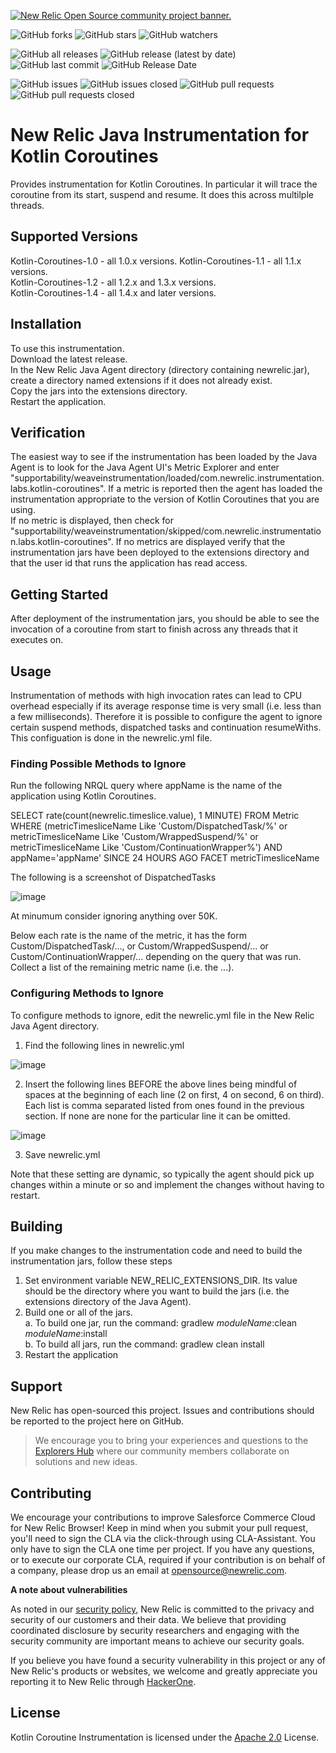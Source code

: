 <a href="https://opensource.newrelic.com/oss-category/#community-project"><picture><source media="(prefers-color-scheme: dark)" srcset="https://github.com/newrelic/opensource-website/raw/main/src/images/categories/dark/Community_Project.png"><source media="(prefers-color-scheme: light)" srcset="https://github.com/newrelic/opensource-website/raw/main/src/images/categories/Community_Project.png"><img alt="New Relic Open Source community project banner." src="https://github.com/newrelic/opensource-website/raw/main/src/images/categories/Community_Project.png"></picture></a>  
   
![GitHub forks](https://img.shields.io/github/forks/newrelic/newrelic-java-kotlin-coroutines?style=social)
![GitHub stars](https://img.shields.io/github/stars/newrelic/newrelic-java-kotlin-coroutines?style=social)
![GitHub watchers](https://img.shields.io/github/watchers/newrelic/newrelic-java-kotlin-coroutines?style=social)

![GitHub all releases](https://img.shields.io/github/downloads/newrelic/newrelic-java-kotlin-coroutines/total)
![GitHub release (latest by date)](https://img.shields.io/github/v/release/newrelic/newrelic-java-kotlin-coroutines)
![GitHub last commit](https://img.shields.io/github/last-commit/newrelic/newrelic-java-kotlin-coroutines)
![GitHub Release Date](https://img.shields.io/github/release-date/newrelic/newrelic-java-kotlin-coroutines)


![GitHub issues](https://img.shields.io/github/issues/newrelic/newrelic-java-kotlin-coroutines)
![GitHub issues closed](https://img.shields.io/github/issues-closed/newrelic/newrelic-java-kotlin-coroutines)
![GitHub pull requests](https://img.shields.io/github/issues-pr/newrelic/newrelic-java-kotlin-coroutines)
![GitHub pull requests closed](https://img.shields.io/github/issues-pr-closed/newrelic/newrelic-java-kotlin-coroutines)

# New Relic Java Instrumentation for Kotlin Coroutines

Provides instrumentation for Kotlin Coroutines.  In particular it will trace the coroutine from its start, suspend and resume.   It does this across multilple threads.

## Supported Versions

Kotlin-Coroutines-1.0 - all 1.0.x versions. 
Kotlin-Coroutines-1.1 - all 1.1.x versions.  
Kotlin-Coroutines-1.2 - all 1.2.x and 1.3.x versions.   
Kotlin-Coroutines-1.4 - all 1.4.x and later versions.   

## Installation
To use this instrumentation.   
Download the latest release.    
In the New Relic Java Agent directory (directory containing newrelic.jar), create a directory named extensions if it does not already exist.   
Copy the jars into the extensions directory.   
Restart the application.   

## Verification
The easiest way to see if the instrumentation has been loaded by the Java Agent is to look for the Java Agent UI's Metric Explorer and enter "supportability/weaveinstrumentation/loaded/com.newrelic.instrumentation.labs.kotlin-coroutines".  If a metric is reported then the agent has loaded the instrumentation appropriate to the version of Kotlin Coroutines that you are using.   
If no metric is displayed, then check for "supportability/weaveinstrumentation/skipped/com.newrelic.instrumentation.labs.kotlin-coroutines".  If no metrics are displayed verify that the instrumentation jars have been deployed to the extensions directory and that the user id that runs the application has read access.    

## Getting Started

After deployment of the instrumentation jars, you should be able to see the invocation of a coroutine from start to finish across any threads that it executes on.

## Usage

Instrumentation of methods with high invocation rates can lead to CPU overhead especially if its average response time is very small (i.e. less than a few milliseconds).  Therefore it is possible to configure the agent to ignore certain suspend methods, dispatched tasks and continuation resumeWiths.  This configuation is done in the newrelic.yml file.   

### Finding Possible Methods to Ignore
Run the following NRQL query where appName is the name of the application using Kotlin Coroutines.

SELECT rate(count(newrelic.timeslice.value), 1 MINUTE) FROM Metric WHERE (metricTimesliceName Like 'Custom/DispatchedTask/%' or metricTimesliceName Like 'Custom/WrappedSuspend/%' or metricTimesliceName Like 'Custom/ContinuationWrapper%') AND appName='appName' SINCE 24 HOURS AGO FACET metricTimesliceName
   
The following is a screenshot of DispatchedTasks
   
![image](https://user-images.githubusercontent.com/8822859/111648374-475b1c00-87d1-11eb-8a49-8b9d9f94fcdf.png)
   
At minumum consider ignoring anything over 50K.

Below each rate is the name of the metric,  it has the form Custom/DispatchedTask/..., or Custom/WrappedSuspend/... or Custom/ContinuationWrapper/... depending on the query that was run.   Collect a list of the remaining metric name (i.e. the ...).
   
### Configuring Methods to Ignore
To configure methods to ignore, edit the newrelic.yml file in the New Relic Java Agent directory.   
1.  Find the following lines in newrelic.yml

![image](https://user-images.githubusercontent.com/8822859/111703076-257e8b00-880b-11eb-8ae9-f0961e98f907.png)
     
2. Insert the following lines BEFORE the above lines being mindful of spaces at the beginning of each line (2 on first, 4 on second, 6 on third).  Each list is comma separated listed from ones found in the previous section.  If none are none for the particular line it can be omitted.   

![image](https://user-images.githubusercontent.com/8822859/111703257-64acdc00-880b-11eb-86ae-66eb0254f618.png)
   
3. Save newrelic.yml 
   
Note that these setting are dynamic, so typically the agent should pick up changes within a minute or so and implement the changes without having to restart.


## Building

If you make changes to the instrumentation code and need to build the instrumentation jars, follow these steps
1. Set environment variable NEW_RELIC_EXTENSIONS_DIR.  Its value should be the directory where you want to build the jars (i.e. the extensions directory of the Java Agent).   
2. Build one or all of the jars.   
a. To build one jar, run the command:  gradlew _moduleName_:clean  _moduleName_:install    
b. To build all jars, run the command: gradlew clean install
3. Restart the application

## Support

New Relic has open-sourced this project. Issues and contributions should be reported to the project here on GitHub.

>We encourage you to bring your experiences and questions to the [Explorers Hub](https://discuss.newrelic.com) where our community members collaborate on solutions and new ideas.

## Contributing

We encourage your contributions to improve Salesforce Commerce Cloud for New Relic Browser! Keep in mind when you submit your pull request, you'll need to sign the CLA via the click-through using CLA-Assistant. You only have to sign the CLA one time per project. If you have any questions, or to execute our corporate CLA, required if your contribution is on behalf of a company, please drop us an email at opensource@newrelic.com.

**A note about vulnerabilities**

As noted in our [security policy](../../security/policy), New Relic is committed to the privacy and security of our customers and their data. We believe that providing coordinated disclosure by security researchers and engaging with the security community are important means to achieve our security goals.

If you believe you have found a security vulnerability in this project or any of New Relic's products or websites, we welcome and greatly appreciate you reporting it to New Relic through [HackerOne](https://hackerone.com/newrelic).

## License

Kotlin Coroutine Instrumentation is licensed under the [Apache 2.0](http://apache.org/licenses/LICENSE-2.0.txt) License.

